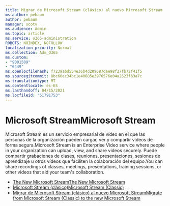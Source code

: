 ```yaml
---
title: Migrar de Microsoft Stream (clásico) al nuevo Microsoft Stream
ms.author: pebaum
author: pebaum
manager: scotv
ms.audience: Admin
ms.topic: article
ms.service: o365-administration
ROBOTS: NOINDEX, NOFOLLOW
localization_priority: Normal
ms.collection: Adm_O365
ms.custom:
- "9001509"
- "6449"
ms.openlocfilehash: f7239abd554e36b4d209687dae98f27fb72f41f5
ms.sourcegitcommit: 8bc60ec34bc1e40685e3976576e04a2623f63a7c
ms.translationtype: MT
ms.contentlocale: es-ES
ms.lasthandoff: 04/15/2021
ms.locfileid: "51791753"
---
```

# <a name="microsoft-stream"></a><span data-ttu-id="ec985-102">Microsoft Stream</span><span class="sxs-lookup"><span data-stu-id="ec985-102">Microsoft Stream</span></span>

<span data-ttu-id="ec985-103">Microsoft Stream es un servicio empresarial de vídeo en el que las personas de la organización pueden cargar, ver y compartir vídeos de forma segura.</span><span class="sxs-lookup"><span data-stu-id="ec985-103">Microsoft Stream is an Enterprise Video service where people in your organization can upload, view, and share videos securely.</span></span> <span data-ttu-id="ec985-104">Puede compartir grabaciones de clases, reuniones, presentaciones, sesiones de aprendizaje u otros vídeos que faciliten la colaboración del equipo.</span><span class="sxs-lookup"><span data-stu-id="ec985-104">You can share recordings of classes, meetings, presentations, training sessions, or other videos that aid your team's collaboration.</span></span>  

- [<span data-ttu-id="ec985-105">The New Microsoft Stream</span><span class="sxs-lookup"><span data-stu-id="ec985-105">The New Microsoft Stream</span></span>](https://docs.microsoft.com/stream/new-stream)
- [<span data-ttu-id="ec985-106">Microsoft Stream (clásico)</span><span class="sxs-lookup"><span data-stu-id="ec985-106">Microsoft Stream (Classic)</span></span>](https://docs.microsoft.com/stream/overview)
- [<span data-ttu-id="ec985-107">Migrar de Microsoft Stream (clásico) al nuevo Microsoft Stream</span><span class="sxs-lookup"><span data-stu-id="ec985-107">Migrate from Microsoft Stream (Classic) to the new Microsoft Stream</span></span>](https://docs.microsoft.com/stream/classic-migration)